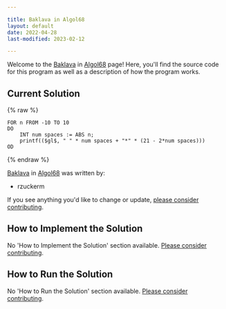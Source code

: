 ```yaml
---

title: Baklava in Algol68
layout: default
date: 2022-04-28
last-modified: 2023-02-12

---
```


Welcome to the [Baklava](https://sampleprograms.io/projects/baklava) in [Algol68](https://sampleprograms.io/languages/algol68) page! Here, you'll find the source code for this program as well as a description of how the program works.

## Current Solution

{% raw %}

```algol68
FOR n FROM -10 TO 10
DO
    INT num spaces := ABS n;
    printf(($gl$, " " * num spaces + "*" * (21 - 2*num spaces)))
OD
```

{% endraw %}

[Baklava](https://sampleprograms.io/projects/baklava) in [Algol68](https://sampleprograms.io/languages/algol68) was written by:

- rzuckerm

If you see anything you'd like to change or update, [please consider contributing](https://github.com/TheRenegadeCoder/sample-programs).

## How to Implement the Solution

No 'How to Implement the Solution' section available. [Please consider contributing](https://github.com/TheRenegadeCoder/sample-programs-website).

## How to Run the Solution

No 'How to Run the Solution' section available. [Please consider contributing](https://github.com/TheRenegadeCoder/sample-programs-website).
